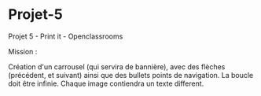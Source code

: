 # Projet-5
Projet 5 - Print it - Openclassrooms

Mission : 

Création d'un carrousel (qui servira de bannière), avec des flèches (précédent, et suivant) ainsi que des bullets points de navigation. La boucle doit être infinie.
Chaque image contiendra un texte different.
